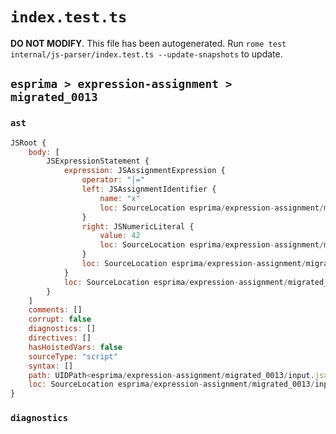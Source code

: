 # `index.test.ts`

**DO NOT MODIFY**. This file has been autogenerated. Run `rome test internal/js-parser/index.test.ts --update-snapshots` to update.

## `esprima > expression-assignment > migrated_0013`

### `ast`

```javascript
JSRoot {
	body: [
		JSExpressionStatement {
			expression: JSAssignmentExpression {
				operator: "|="
				left: JSAssignmentIdentifier {
					name: "x"
					loc: SourceLocation esprima/expression-assignment/migrated_0013/input.js 1:0-1:1 (x)
				}
				right: JSNumericLiteral {
					value: 42
					loc: SourceLocation esprima/expression-assignment/migrated_0013/input.js 1:5-1:7
				}
				loc: SourceLocation esprima/expression-assignment/migrated_0013/input.js 1:0-1:7
			}
			loc: SourceLocation esprima/expression-assignment/migrated_0013/input.js 1:0-1:7
		}
	]
	comments: []
	corrupt: false
	diagnostics: []
	directives: []
	hasHoistedVars: false
	sourceType: "script"
	syntax: []
	path: UIDPath<esprima/expression-assignment/migrated_0013/input.js>
	loc: SourceLocation esprima/expression-assignment/migrated_0013/input.js 1:0-2:0
}
```

### `diagnostics`

```

```
